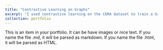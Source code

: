 ```yaml
---
title: "Contrastive Learning on Graphs"
excerpt: "I used contrastive learning on the CORA dataset to train a GraphCL model and evaluted it. I also used data augmentations like node dropping and edge perturbation. l 1<br/><img src='/images/trainingloss.png'>"
collection: portfolio
---
```


This is an item in your portfolio. It can be have images or nice text. If you name the file .md, it will be parsed as markdown. If you name the file .html, it will be parsed as HTML. 
